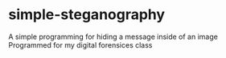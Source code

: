 simple-steganography
====================

A simple programming for hiding a message inside of an image
Programmed for my digital forensices class
